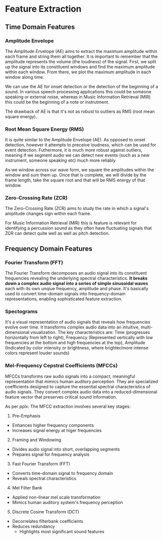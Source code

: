 # Feature Extraction

## Time Domain Features

### Amplitude Envelope
The Amplitude Envelope (AE) aims to extract the maximum amplitude within each frame and string them all together. It is important to remember that the amplitude represents the volume (the loudness) of the signal. First, we split up the signal into its constituent windows and find the maximum amplitude within each window. From there, we plot the maximum amplitude in each window along time.

We can use the AE for onset detection or the detection of the beginning of a sound. In various speech processing applications this could be someone speaking or external noise, whereas in Music Information Retrieval (MIR) this could be the beginning of a note or instrutment.

The drawback of AE is that it's not as robust to outliers as RMS (root mean square energy).

### Root Mean Square Energy (RMS)
It is quite similar to the Amplitude Envelope (AE). As opposed to onset detection, however it attempts to preceive loudness, which can be used for event detection. Futhermore, it is much more robust against outliers, meaning if we segment audio we can detect new events (such as a new instrument, someone speaking etc) much more reliably

As we window across our wave form, we square the amplitudes within the window and sum them up. Once that is complete, we will divide by the frame length, take the square root and that will be RMS energy of that window.

### Zero-Crossing Rate (ZCR)
The Zero-Crossing Rate (ZCR) aims to study the rate in which a signal's amplitude changes sign within each frame. 

For Music Information Retrieval (MIR) this is feature is relevant for identifying a percussion sound as they often have fluctuating signals that ZCR can detect quite well as well as pitch detection. 


## Frequency Domain Features

### Fourier Transform (FFT)

The Fourier Transform decomposes an audio signal into its constituent frequencies revealing the underlying spectral characteristics. **It breaks down a complex audio signal into a series of simple sinusoidal waves** each with its own unqiue frequency, amplitude and phase. It's basically used to convert time-domain signals into frequency-domain representations, enabling sophisticated feature extraction.

### Spectograms

It's a visual representation of audio signals that reveals how frequencies evolve over time. It transforms complex audio data into an intuitive, multi-dimensional visualization. The key characteristics are: Time (progresses horizontally from left to right), Frequency (Represented vertically with low frequencies at the bottom and high frequencies at the top), Amplitude (Indicated by color intensity or brightness, where brighter/more intense colors represent louder sounds)

### Mel-Frequency Cepstral Coefficients (MFCCs)

MFCCs transforms raw audio signals into a compact, meaningful representation that mimics human auditory perception. They are specialized coefficients designed to capture the essential spectral characteristics of audio signals. They convert complex audio data into a reduced-dimensional feature vector that preserves critical sound information.

As per pplx:
The MFCC extraction involves several key stages:
1. Pre-Emphasis
- Enhances higher frequency components
- Increases signal energy at higer frequencies
2. Framing and Windowing
- Divides audio signal into short, overlapping segments
- Prepares signal for frequency analysis
3. Fast Fourier Transform (FFT)
- Converts time-domain signal to frequency domain
- Reveals spectral characteristics
4. Mel Filter Bank
- Applied non-linear mel scale transformation
- Mimics human auditory system's frequency perception
5. Discrete Cosine Transform (DCT)
- Decorrelates filterbank coefficients
- Reduces redundancy
    - Highlights most significant sound features